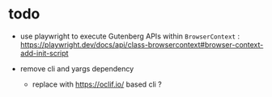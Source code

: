 # todo

- use playwright to execute Gutenberg APIs within `BrowserContext` : https://playwright.dev/docs/api/class-browsercontext#browser-context-add-init-script

- remove cli and yargs dependency

  - replace with https://oclif.io/ based cli ?
